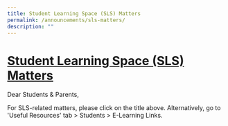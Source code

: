 ```yaml
---
title: Student Learning Space (SLS) Matters
permalink: /announcements/sls-matters/
description: ""
---
```

# <a href="/useful-resources/students/e-learning-links/" target="_blank">Student Learning Space (SLS) Matters</a>


Dear Students & Parents,  
  
For SLS-related matters, please click on the title above. Alternatively, go to 'Useful Resources' tab > Students > E-Learning Links.